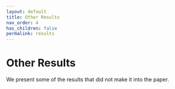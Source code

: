 ```yaml
---
layout: default
title: Other Results 
nav_order: 4
has_children: false
permalink: results
---
```


# Other Results

We present some of the results that did not make it into the paper.


